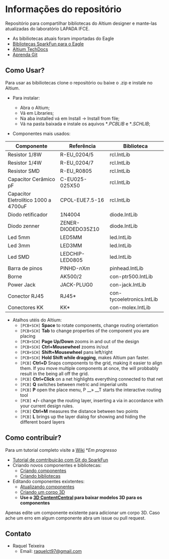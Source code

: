 Informações do repositório
==========================

Repositório para compartilhar bibliotecas do Altium designer e mante-las atualizadas do laboratório LAPADA IFCE.

* As bibiliotecas atuais foram importadas do Eagle
* [Bibliotecas SparkFun para o Eagle](https://github.com/sparkfun/SparkFun-Eagle-Libraries)
* [Altium TechDocs](http://techdocs.altium.com/)
* [Aprenda Git](https://git-scm.com/book/pt-br/v1/Primeiros-passos)

Como Usar?
----------

Para usar as bibiliotecas clone o repositório ou baixe o .zip e instale no Altium. 
* Para instalar:
    * Abra o Altium;
    * Vá em Libraries;
    * Na aba installed vá em Install -> Install from file;
    * Vá na pasta baixada e instale os aquivos **.PCBLIB* e **.SCHLIB*;
    
* Componentes mais usados:

| Componente              | Referência          | Biblioteca     |
| ----------------------- | ------------------- | -------------- |
| Resistor 1/8W           | R-EU_0204/5         | rcl.IntLib     |
| Resistor 1/4W           | R-EU_0204/7         | rcl.IntLib     |
| Resistor SMD            | R-EU_R0805          | rcl.IntLib     |
| Capacitor Cerâmico pF   | C-EU025-025X50      | rcl.IntLib     |
| Capacitor Eletrolítico 1000 a 4700uF  | CPOL-EUE7.5-16      | rcl.IntLib     |
| Diodo retificador       | 1N4004              | diode.IntLib   |
| Diodo zenner            | ZENER-DIODEDO35Z10  | diode.IntLib   |
| Led 5mm                 | LED5MM              | led.IntLib     |
| Led 3mm                 | LED3MM              | led.IntLib     |
| Led SMD                 | LEDCHIP-LED0805     | led.IntLib     |
| Barra de pinos          | PINHD-*n*X*m*       | pinhead.IntLib |
| Borne                   | AK500/2             | con-ptr500.IntLib |
| Power Jack              | JACK-PLUG0          | con-jack.IntLib |
| Conector RJ45           | RJ45*               | con-tycoeletronics.IntLib |
| Conectores KK           | KK*                 | con-molex.IntLib |

* Atalhos utéis do Altium:
    * `[PCB+SCH]` **Space** to rotate components, change routing orientation
    * `[PCB+SCH]` **Tab** to change properties of the component you are placing
    * `[PCB+SCH]` **Page Up/Down** zooms in and out of the design
    * `[PCB+SCH]` **Ctrl+Mousewheel** zooms in/out
    * `[PCB+SCH]` **Shift+Mousewheel** pans left/right
    * `[PCB+SCH]` **Hold Shift while dragging**, makes Altium pan faster.
    * `[PCB]` **Ctrl+D** Snaps components to the grid, making it easier to align them. If you move multiple components at once, the will probbably result in the being all off the grid.
    * `[PCB]` **Ctrl+Click** on a net highlights everything connected to that net
    * `[PCB]` **Q** switches between metric and imperial units
    * `[PCB]` **P** open the place menu, P __» __T starts the interactive routing tool
    * `[PCB]` **+/-** change the routing layer, inserting a via in accordance with your current design rules.
    * `[PCB]` **Ctrl+M** measures the distance between two points
    * `[PCB]` **L** brings up the layer dialog for showing and hiding the different board layers

Como contribuir?
----------------

Para um tutorial completo visite a [Wiki](https://github.com/raquelct/bibliotecas_altium/wiki) **Em progresso*

* [Tutorial de comtribuição com Git do SparkFun](https://learn.sparkfun.com/tutorials/using-github-to-share-with-sparkfun)
* Criando novos componentes e bibliotecas:
    * [Criando componentes](http://techdocs.altium.com/display/ADOH/Creating+Library+Components+Tutorial)
    * [Criando bibliotecas](http://techdocs.altium.com/display/ADOH/Building+an+Integrated+Library)
* Editando componentes exixtentes:
    * [Atualizando componentes](http://techdocs.altium.com/display/ADOH/Keeping+Components+Up-To-Date)
    * [Criando um corpo 3D](http://techdocs.altium.com/display/ADRR/PCB_Obj-3DBody((3D+Body))_AD)
    * **Use o [3D ContentCentral](https://www.3dcontentcentral.com/Default.aspx) para baixar modelos 3D para os componentes**
    
Apenas edite um componente existente para adicionar um corpo 3D. Caso ache um erro em algum componente abra um issue ou pull request.
  
Contato
-------

* Raquel Teixeira 
    * Email: raquelct97@gmail.com
